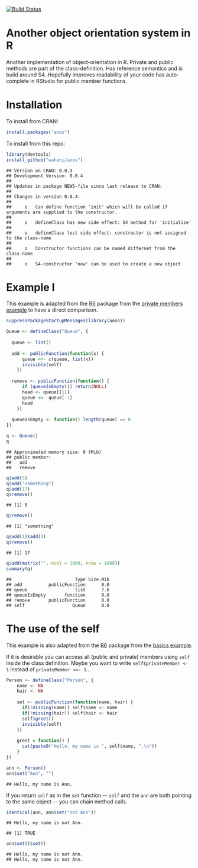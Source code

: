 [![Build Status](https://travis-ci.org/wahani/aoos.png?branch=master)](https://travis-ci.org/wahani/aoos)

# Another object orientation system in R
Another implementation of object-orientation in R. Private and public methods are part of the class-definition. Has reference semantics and is build around S4. Hopefully improves readability of your code has auto-complete in RStudio for public member functions.

# Installation
To install from CRAN:

```r
install.packages("aoos")
```

To install from this repo:

```r
library(devtools)
install_github("wahani/aoos")
```


```
## Version on CRAN: 0.0.3 
## Development Version: 0.0.4 
## 
## Updates in package NEWS-file since last release to CRAN:
## 
## Changes in version 0.0.4:
## 
##     o   Can define function 'init' which will be called if arguments are supplied to the constructor.
## 
##     o   defineClass has new side effect: S4 method for 'initialize'
## 
##     o   defineClass lost side effect: constructor is not assigned to the class-name
## 
##     o   Constructor functions can be named differnet from the class-name
## 
##     o   S4-constructor 'new' can be used to create a new object
```

# Example I
This example is adapted from the [R6](https://github.com/wch/R6) package from the [private members example](http://rpubs.com/wch/24456) to have a direct comparison.


```r
suppressPackageStartupMessages(library(aoos))

Queue <- defineClass("Queue", {
  
  queue <- list()
  
  add <- publicFunction(function(x) {
      queue <<- c(queue, list(x))
      invisible(self)
    })
  
  remove <- publicFunction(function() {
      if (queueIsEmpty()) return(NULL)
      head <- queue[[1]]
      queue <<- queue[-1]
      head
    })
  
  queueIsEmpty <- function() length(queue) == 0
})

q <- Queue()
q
```

```
## Approximated memory size: 0 (Mib)
## public member:
##   add 
##   remove
```


```r
q$add(5)
q$add("something")
q$add(17)
q$remove()
```

```
## [1] 5
```

```r
q$remove()
```

```
## [1] "something"
```

```r
q$add(1)$add(2)
q$remove()
```

```
## [1] 17
```

```r
q$add(matrix("", ncol = 1000, nrow = 1000))
summary(q)
```

```
##                        Type Size.Mib
## add          publicFunction      0.0
## queue                  list      7.6
## queueIsEmpty       function      0.0
## remove       publicFunction      0.0
## self                  Queue      0.0
```

# The use of the self

This example is also adapted from the [R6](https://github.com/wch/R6) package from the [basics example](http://rpubs.com/wch/24456).

If it is desirable you can access all (public and private) members using `self` inside the class definition. Maybe you want to write `self$privateMember <- 1` instead of `privateMember <<- 1`...


```r
Person <- defineClass("Person", {
    name <- NA
    hair <- NA
    
    set <- publicFunction(function(name, hair) {
      if(!missing(name)) self$name <- name
      if(!missing(hair)) self$hair <- hair
      self$greet()
      invisible(self)
    })
    
    greet = function() {
      cat(paste0("Hello, my name is ", self$name, ".\n"))
    }
})

ann <- Person()
ann$set("Ann", "")
```

```
## Hello, my name is Ann.
```

If you return `self` as in the `set` function -- `self` and the `ann` are both pointing to the same object -- you can chain method calls.


```r
identical(ann, ann$set("not Ann"))
```

```
## Hello, my name is not Ann.
```

```
## [1] TRUE
```

```r
ann$set()$set()
```

```
## Hello, my name is not Ann.
## Hello, my name is not Ann.
```

